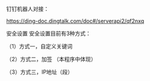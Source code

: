 
钉钉机器人对接：

https://ding-doc.dingtalk.com/doc#/serverapi2/qf2nxq

安全设置
安全设置目前有3种方式：

（1）方式一，自定义关键词

（2）方式二，加签 （本程序中体现）

（3）方式三，IP地址（段）





